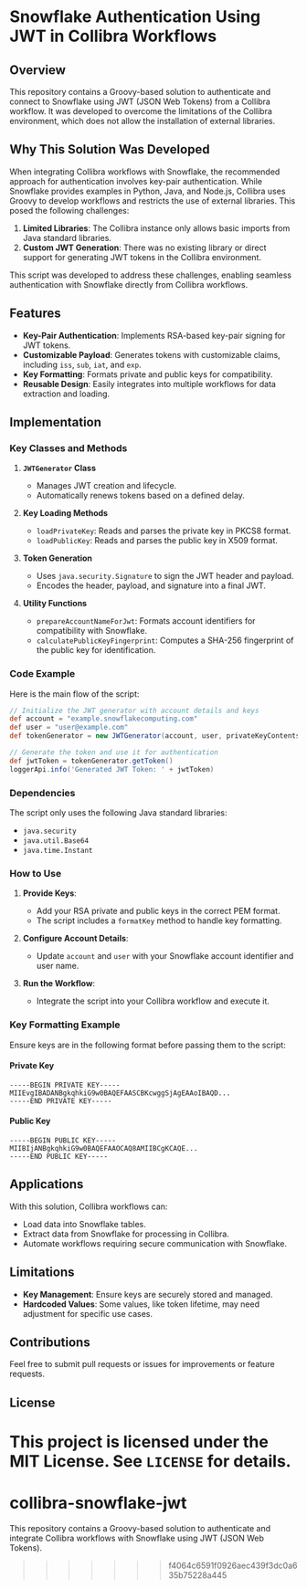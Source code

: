 # Snowflake Authentication Using JWT in Collibra Workflows

## Overview
This repository contains a Groovy-based solution to authenticate and connect to Snowflake using JWT (JSON Web Tokens) from a Collibra workflow. It was developed to overcome the limitations of the Collibra environment, which does not allow the installation of external libraries.

## Why This Solution Was Developed

When integrating Collibra workflows with Snowflake, the recommended approach for authentication involves key-pair authentication. While Snowflake provides examples in Python, Java, and Node.js, Collibra uses Groovy to develop workflows and restricts the use of external libraries. This posed the following challenges:

1. **Limited Libraries**: The Collibra instance only allows basic imports from Java standard libraries.
2. **Custom JWT Generation**: There was no existing library or direct support for generating JWT tokens in the Collibra environment.

This script was developed to address these challenges, enabling seamless authentication with Snowflake directly from Collibra workflows.

## Features
- **Key-Pair Authentication**: Implements RSA-based key-pair signing for JWT tokens.
- **Customizable Payload**: Generates tokens with customizable claims, including `iss`, `sub`, `iat`, and `exp`.
- **Key Formatting**: Formats private and public keys for compatibility.
- **Reusable Design**: Easily integrates into multiple workflows for data extraction and loading.

## Implementation

### Key Classes and Methods

1. **`JWTGenerator` Class**
   - Manages JWT creation and lifecycle.
   - Automatically renews tokens based on a defined delay.

2. **Key Loading Methods**
   - `loadPrivateKey`: Reads and parses the private key in PKCS8 format.
   - `loadPublicKey`: Reads and parses the public key in X509 format.

3. **Token Generation**
   - Uses `java.security.Signature` to sign the JWT header and payload.
   - Encodes the header, payload, and signature into a final JWT.

4. **Utility Functions**
   - `prepareAccountNameForJwt`: Formats account identifiers for compatibility with Snowflake.
   - `calculatePublicKeyFingerprint`: Computes a SHA-256 fingerprint of the public key for identification.

### Code Example
Here is the main flow of the script:

```groovy
// Initialize the JWT generator with account details and keys
def account = "example.snowflakecomputing.com"
def user = "user@example.com"
def tokenGenerator = new JWTGenerator(account, user, privateKeyContents, publicKeyContents)

// Generate the token and use it for authentication
def jwtToken = tokenGenerator.getToken()
loggerApi.info('Generated JWT Token: ' + jwtToken)
```

### Dependencies
The script only uses the following Java standard libraries:
- `java.security`
- `java.util.Base64`
- `java.time.Instant`

### How to Use

1. **Provide Keys**:
   - Add your RSA private and public keys in the correct PEM format.
   - The script includes a `formatKey` method to handle key formatting.

2. **Configure Account Details**:
   - Update `account` and `user` with your Snowflake account identifier and user name.

3. **Run the Workflow**:
   - Integrate the script into your Collibra workflow and execute it.

### Key Formatting Example
Ensure keys are in the following format before passing them to the script:

#### Private Key
```
-----BEGIN PRIVATE KEY-----
MIIEvgIBADANBgkqhkiG9w0BAQEFAASCBKcwggSjAgEAAoIBAQD...
-----END PRIVATE KEY-----
```

#### Public Key
```
-----BEGIN PUBLIC KEY-----
MIIBIjANBgkqhkiG9w0BAQEFAAOCAQ8AMIIBCgKCAQE...
-----END PUBLIC KEY-----
```

## Applications

With this solution, Collibra workflows can:
- Load data into Snowflake tables.
- Extract data from Snowflake for processing in Collibra.
- Automate workflows requiring secure communication with Snowflake.

## Limitations
- **Key Management**: Ensure keys are securely stored and managed.
- **Hardcoded Values**: Some values, like token lifetime, may need adjustment for specific use cases.

## Contributions
Feel free to submit pull requests or issues for improvements or feature requests.

## License
This project is licensed under the MIT License. See `LICENSE` for details.
=======
# collibra-snowflake-jwt
This repository contains a Groovy-based solution to authenticate and integrate Collibra workflows with Snowflake using JWT (JSON Web Tokens).  
>>>>>>> f4064c6591f0926aec439f3dc0a635b75228a445
